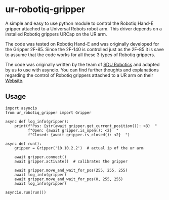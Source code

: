 # ur-robotiq-gripper
A simple and easy to use python module to control the Robotiq Hand-E gripper attached to a Universal Robots robot arm.
This driver depends on a installed Robotiq grippers URCap on the UR arm.

The code was tested on Robotiq Hand-E and was originally developed for the Gripper 2F-85. Since the 2F-140 is controlled just as the 2F-85 it is save to assume that the code works for all these 3 types of Robotiq grippers.

The code was originally written by the team of [SDU Robotics](https://gitlab.com/sdurobotics) and adapted by us to use with asyncio. You can find further thoughts and explanations regarding the control of Robotiq grippers attached to a UR arm on their [Website](https://sdurobotics.gitlab.io/ur_rtde/guides/guides.html#use-with-robotiq-gripper).

## Usage

```
import asyncio
from ur_robotiq_gripper import Gripper

async def log_info(gripper):
    print(f"Pos: {str(await gripper.get_current_position()): >3}  "
          f"Open: {await gripper.is_open(): <2}  "
          f"Closed: {await gripper.is_closed(): <2}  ")

async def run():
    gripper = Gripper('10.10.2.2')  # actual ip of the ur arm

    await gripper.connect()
    await gripper.activate()  # calibrates the gripper

    await gripper.move_and_wait_for_pos(255, 255, 255)
    await log_info(gripper)
    await gripper.move_and_wait_for_pos(0, 255, 255)
    await log_info(gripper)

asyncio.run(run())
```

